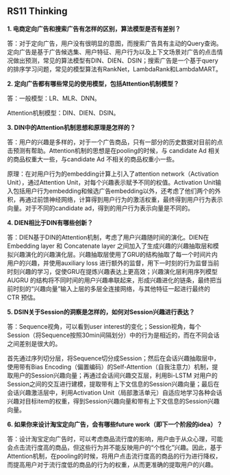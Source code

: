 ## RS11 Thinking
**1.  电商定向广告和搜索广告有怎样的区别，算法模型是否有差别？**

答：对于定向广告，用户没有很明显的意图，而搜索广告具有主动的Query查询。定向广告是基于广告候选集、用户特征、用户行为以及上下文场景对广告的点击情况做出预测，常见的算法模型有DIN、DIEN、DSIN；搜索广告是一个基于query的排序学习问题，常见的模型算法有RankNet，LambdaRank和LambdaMART。

**2.  定向广告都有哪些常见的使用模型，包括Attention机制模型？**

答：一般模型：LR、MLR、DNN。

Attention机制模型：DIN、DIEN、DSIN。

**3.  DIN中的Attention机制思想和原理是怎样的？**

答：用户的兴趣是多样的，对于一个广告商品，只有一部分的历史数据对目前的点击预测有帮助。Attention机制的思想是在pooling的时候，与 candidate Ad 相关的商品权重大一些，与candidate Ad 不相关的商品权重小一些。

原理：在对用户行为的embedding计算上引入了attention network（Activation Unit），通过Attention Unit，对每个兴趣表示赋予不同的权值。Activation Unit输入包括用户行为embedding和候选广告embedding以外，还考虑了他们两个的外积，再通过前馈神经网络，计算得到用户行为的激活权重，最终得到用户行为表示向量。对于不同的candidate ad，得到的用户行为表示向量是不同的。

**4.  DIEN相比于DIN有哪些创新？**

答：DIEN基于DIN的Attention机制，考虑了用户兴趣随时间的演化。DIEN在 Embedding layer 和 Concatenate layer 之间加入了生成兴趣的兴趣抽取层和模拟兴趣演化的兴趣演化层。兴趣抽取层使用了GRU的结构抽取了每一个时间片内用户的兴趣，并使用auxiliary loss 进行额外的监督，用下一时刻的行为监督当前时刻兴趣的学习，促使GRU在提炼兴趣表达上更高效；兴趣演化层利用序列模型 AUGRU 的结构将不同时间的用户兴趣串联起来，形成兴趣进化的链条，最终把当前时刻的“兴趣向量”输入上层的多层全连接网络，与其他特征一起进行最终的 CTR 预估。

**5.  DSIN关于Session的洞察是怎样的，如何对Session兴趣进行表达？**

答：Sequence视角，可以看到user interest的变化；Session视角，每个Session（将Sequence按照30min间隔划分）中的行为是相近的，而在不同会话之间差别是很大的。

首先通过序列切分层，将Sequence切分成Session；然后在会话兴趣抽取层中，使用带有Bias Encoding（偏置编码）的Self-Attention（自我注意力）机制，提取用户的Session兴趣向量；再通过会话间兴趣交互层，利用Bi-LSTM 对用户的Session之间的交互进行建模，提取带有上下文信息的Session兴趣向量；最后在会话兴趣激活层中，利用Activation Unit（局部激活单元）自适应地学习各种会话兴趣对目标item的权重，得到Session兴趣向量和带有上下文信息的Session兴趣向量。

**6.  如果你来设计淘宝定向广告，会有哪些future work（即下一个阶段的idea）？**

答：设计淘宝定向广告时，可以考虑商品流行度的影响，用户由于从众心理，可能会点击流行度高的商品，但这些行为并不能反映用户的“个性化”兴趣。因此，基于Attention机制，在pooling的时候，将用户点击流行度高的商品的行为进行降权，而提高用户对于流行度低的商品的行为的权重，从而更准确的提取用户的兴趣。